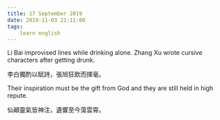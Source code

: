 ```yaml
---
title: 17 September 2019
date: 2019-11-03 21:11:00
tags:
    learn english
---
```

Li Bai improvised lines while drinking alone.
Zhang Xu wrote cursive characters after getting drunk.

李白獨酌以賦詩，張旭狂飲而揮毫。

Their inspiration must be the gift from God
and they are still held in high repute.

仙顚靈氣皆神注，遺響至今蕩雲霄。

